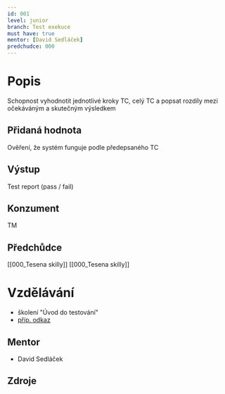 ```yaml
---
id: 001
level: junior
branch: Test exekuce
must have: true
mentor: [David Sedláček]
predchudce: 000
---
```



# Popis
Schopnost vyhodnotit jednotlivé kroky TC, celý TC a popsat rozdíly mezi očekáváným a skutečným výsledkem

## Přidaná hodnota
Ověření, že systém funguje podle předepsaného TC

## Výstup
Test report (pass / fail)

## Konzument
TM

## Předchůdce
[[000_Tesena skilly]]
[[000_Tesena skilly]]

# Vzdělávání
- školení "Úvod do testování"
- [příp. odkaz](https://www.tesena.com/specializovana-skoleni) 

## Mentor
- David Sedláček
<!-- Pokud použijeme plugin DataView, můžeme zobrazovat dynamicky z hlavičky pomocí `= this.predchudce`. Tzn. jakmile se změní hlavička, nemusíme upravovat i obsah znovu. -->

## Zdroje